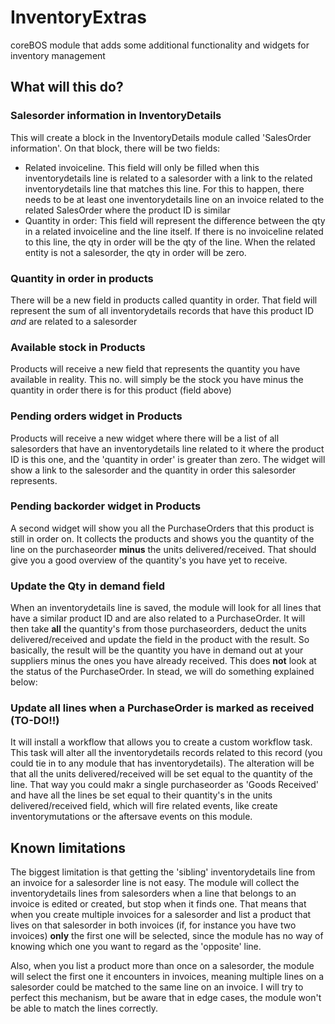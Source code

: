 # InventoryExtras
coreBOS module that adds some additional functionality and widgets for inventory management

## What will this do?
### Salesorder information in InventoryDetails
This will create a block in the InventoryDetails module called 'SalesOrder information'. On that block, there will be two fields:
- Related invoiceline. This field will only be filled when this inventorydetails line is related to a salesorder with a link to the related inventorydetails line that matches this line. For this to happen, there needs to be at least one inventorydetails line on an invoice related to the related SalesOrder where the product ID is similar
- Quantity in order: This field will represent the difference between the qty in a related invoiceline and the line itself. If there is no invoiceline related to this line, the qty in order will be the qty of the line. When the related entity is not a salesorder, the qty in order will be zero.

### Quantity in order in products
There will be a new field in products called quantity in order. That field will represent the sum of all inventorydetails records that have this product ID *and* are related to a salesorder

### Available stock in Products
Products will receive a new field that represents the quantity you have available in reality. This no. will simply be the stock you have minus the quantity in order there is for this product (field above)

### Pending orders widget in Products
Products will receive a new widget where there will be a list of all salesorders that have an inventorydetails line related to it where the product ID is this one, and the 'quantity in order' is greater than zero. The widget will show a link to the salesorder and the quantity in order this salesorder represents.

### Pending backorder widget in Products
A second widget will show you all the PurchaseOrders that this product is still in order on. It collects the products and shows you the quantity of the line on the purchaseorder **minus** the units delivered/received. That should give you a good overview of the quantity's you have yet to receive.

### Update the Qty in demand field
When an inventorydetails line is saved, the module will look for all lines that have a similar product ID and are also related to a PurchaseOrder. It will then take **all** the quantity's from those purchaseorders, deduct the units delivered/received and update the field in the product with the result. So basically, the result will be the quantity you have in demand out at your suppliers minus the ones you have already received. This does **not** look at the status of the PurchaseOrder. In stead, we will do something explained below:

### Update all lines when a PurchaseOrder is marked as received (TO-DO!!)
It will install a workflow that allows you to create a custom workflow task. This task will alter all the inventorydetails records related to this record (you could tie in to any module that has inventorydetails). The alteration will be that all the units delivered/received will be set equal to the quantity of the line. That way you could makr a single purchaseorder as 'Goods Received' and have all the lines be set equal to their quantity's in the units delivered/received field, which will fire related events, like create inventorymutations or the aftersave events on this module.

## Known limitations
The biggest limitation is that getting the 'sibling' inventorydetails line from an invoice for a salesorder line is not easy. The module will collect the inventorydetails lines from salesorders when a line that belongs to an invoice is edited or created, but stop when it finds one. That means that when you create multiple invoices for a salesorder and list a product that lives on that salesorder in both invoices (if, for instance you have two invoices) **only** the first one will be selected, since the module has no way of knowing which one you want to regard as the 'opposite' line.

Also, when you list a product more than once on a salesorder, the module will select the first one it encounters in invoices, meaning multiple lines on a salesorder could be matched to the same line on an invoice. I will try to perfect this mechanism, but be aware that in edge cases, the module won't be able to match the lines correctly.
